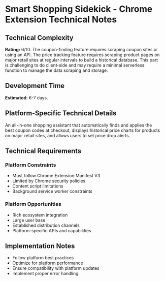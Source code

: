 # Smart Shopping Sidekick - Chrome Extension Technical Notes

## Technical Complexity
**Rating:** 6/10. The coupon-finding feature requires scraping coupon sites or using an API. The price tracking feature requires scraping product pages on major retail sites at regular intervals to build a historical database. This part is challenging to do client-side and may require a minimal serverless function to manage the data scraping and storage.

## Development Time
**Estimated:** 6-7 days.

## Platform-Specific Technical Details
An all-in-one shopping assistant that automatically finds and applies the best coupon codes at checkout, displays historical price charts for products on major retail sites, and allows users to set price drop alerts.

## Technical Requirements

### Platform Constraints
- Must follow Chrome Extension Manifest V3
- Limited by Chrome security policies
- Content script limitations
- Background service worker constraints

### Platform Opportunities
- Rich ecosystem integration
- Large user base
- Established distribution channels
- Platform-specific APIs and capabilities

## Implementation Notes
- Follow platform best practices
- Optimize for platform performance
- Ensure compatibility with platform updates
- Implement proper error handling
